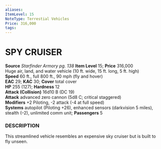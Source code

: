 ```yaml
---
aliases: 
ItemLevel: 15
NoteType: Terrestial Vehicles
Price: 316,000
tags: 
---
```

# SPY CRUISER
**Source** _Starfinder Armory pg. 138_
**Item Level** 15; **Price** 316,000  
Huge air, land, and water vehicle (10 ft. wide, 15 ft. long, 5 ft. high)  
**Speed** 60 ft., full 800 ft., 90 mph (fly and hover)  
**EAC** 29; **KAC** 30; **Cover** total cover  
**HP** 255 (127); **Hardness** 12  
**Attack (Collision)** 16d10 B (DC 19)  
**Attack** advanced zero cannon (5d8 C; critical staggered)  
**Modifiers** +2 Piloting, -2 attack (-4 at full speed)  
**Systems** autopilot (Piloting +26), enhanced sensors (darkvision 5 miles), stealth (–2), unlimited comm unit; **Passengers** 5  

### DESCRIPTION

This streamlined vehicle resembles an expensive sky cruiser but is built to fly unseen.